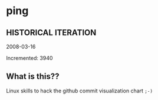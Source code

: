 # ping

## HISTORICAL ITERATION
2008-03-16

Incremented: 3940

## What is this?? 
Linux skills to hack the github commit visualization chart `;-)`

